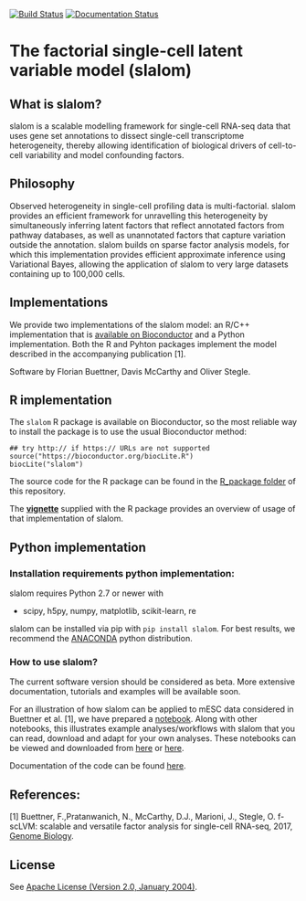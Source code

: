 [![Build Status](https://travis-ci.org/bioFAM/slalom.svg?branch=master)](https://travis-ci.org/bioFAM/slalom)   [![Documentation Status](https://readthedocs.org/projects/slalom/badge/?version=latest)](http://slalom.readthedocs.io/en/latest/?badge=latest)


# The factorial single-cell latent variable model (slalom)

## What is slalom?
slalom is a scalable modelling framework for single-cell RNA-seq data that uses gene set annotations to dissect single-cell transcriptome heterogeneity, thereby allowing identification of biological drivers of cell-to-cell variability and model confounding factors.

## Philosophy

Observed heterogeneity in single-cell profiling data is multi-factorial. slalom provides an efficient framework for unravelling this heterogeneity by simultaneously inferring latent factors that reflect annotated factors from pathway databases, as well as unannotated factors that capture variation outside the annotation.
slalom builds on sparse factor analysis models, for which this implementation provides efficient approximate inference using Variational Bayes, allowing the application of slalom to very large datasets containing up to 100,000 cells.

## Implementations
We provide two implementations of the slalom model: an R/C++ implementation that is [available on Bioconductor](http://bioconductor.org/packages/slalom) and a Python implementation. Both the R and Pyhton packages  implement the model described in the accompanying publication [1]. 

Software by Florian Buettner, Davis McCarthy and Oliver Stegle. 

## R implementation
The `slalom` R package is available on Bioconductor, so the most reliable way
to install the package is to use the usual Bioconductor method:

```{R}
## try http:// if https:// URLs are not supported
source("https://bioconductor.org/biocLite.R")
biocLite("slalom")
```
The source code for the R package can be found in the [R_package folder](https://github.com/bioFAM/slalom/blob/master/R_package) of this repository.

The [**vignette**](https://bioconductor.org/packages/devel/bioc/vignettes/slalom/inst/doc/vignette.html) supplied with the R package provides an overview of usage of that implementation of slalom.

## Python implementation
### Installation requirements python implementation:

slalom requires Python 2.7 or newer with
  - scipy, h5py, numpy, matplotlib, scikit-learn, re
  
slalom can be installed via pip with `pip install slalom`.
For best results, we recommend the [ANACONDA](https://anaconda.org) python distribution.


### How to use slalom?
The current software version should be considered as beta. More extensive documentation, tutorials and examples will be available soon. 

For an illustration of how slalom can be applied to mESC data considered in Buettner et al. [1], we have prepared a [notebook](http://nbviewer.ipython.org/github/bioFAM/slalom/blob/master/ipynb/f-scLVM.ipynb). Along with other notebooks, this illustrates example analyses/workflows with slalom that you can read, download and adapt for your own analyses. These notebooks can be viewed and downloaded from [here](http://nbviewer.ipython.org/github/bioFAM/slalom/blob/master/ipynb/) or [here](https://github.com/bioFAM/slalom/tree/master/ipynb).

Documentation of the code can be found [here](http://slalom.readthedocs.io).

## References:

[1] Buettner, F.,Pratanwanich, N., McCarthy, D.J., Marioni, J., Stegle, O. f-scLVM: scalable and versatile factor analysis for single-cell RNA-seq, 2017, [Genome Biology](https://genomebiology.biomedcentral.com/articles/10.1186/s13059-017-1334-8).




## License
See [Apache License (Version 2.0, January 2004)](https://github.com/bioFAM/slalom/blob/master/license.txt).
